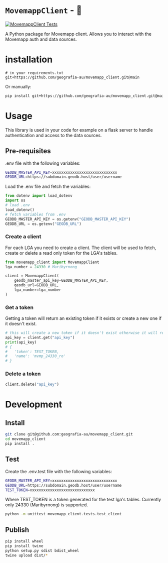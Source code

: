 # `MovemappClient` - 🐍

[![MovemappClient Tests](https://github.com/geografia-au/movemapp_client/actions/workflows/tests.yml/badge.svg?branch=main)](https://github.com/geografia-au/movemapp_client/actions/workflows/tests.yml)

A Python package for Movemapp client. Allows you to interact with the Movemapp auth and data sources.

# installation

```
# in your requirements.txt
git+https://github.com/geografia-au/movemapp_client.git@main
```

Or manually:

```sh
pip install git+https://github.com/geografia-au/movemapp_client.git@main
```


# Usage

This library is used in your code for example on a flask server to handle authentication and access to the data sources.

## Pre-requisites

.env file with the following variables:

```sh
GEODB_MASTER_API_KEY=xxxxxxxxxxxxxxxxxxxxxxxxxxxxx
GEODB_URL=https://subdomain.geodb.host/user/username
```

Load the .env file and fetch the variables:

```py
from dotenv import load_dotenv
import os
# load .env
load_dotenv()
# fetch variables from .env
GEODB_MASTER_API_KEY = os.getenv("GEODB_MASTER_API_KEY")
GEODB_URL = os.getenv("GEODB_URL")
```

### Create a client

For each LGA you need to create a client. The client will be used to fetch, create or delete a read only token for the LGA's tables.

```py
from movemapp_client import MovemappClient
lga_number = 24330 # Maribyrnong

client = MovemappClient(
    geodb_master_api_key=GEODB_MASTER_API_KEY,
    geodb_url=GEODB_URL,
    lga_number=lga_number
)
```

### Get a token

Getting a token will return an existing token if it exists or create a new one if it doesn't exist.

```py
# this will create a new token if it doesn't exist otherwise it will return the existing token based on the following name convention: mvmp_{lga_number}_ro
api_key = client.get("api_key")
print(api_key)
# {
#   'token': TEST_TOKEN,
#   'name': 'mvmp_24330_ro'
# }

```

### Delete a token

```py
client.delete("api_key")
```

# Development

## Install

```sh
git clone git@github.com:geografia-au/movemapp_client.git
cd movemapp_client
pip install .
```

## Test

Create the .env.test file with the following variables:

```sh
GEODB_MASTER_API_KEY=xxxxxxxxxxxxxxxxxxxxxxxxxxxxx
GEODB_URL=https://subdomain.geodb.host/user/username
TEST_TOKEN=xxxxxxxxxxxxxxxxxxxxxxxxxxxxx
```

Where TEST_TOKEN is a token generated for the test lga's tables. Currently only 24330 (Maribyrnong) is supported.

```sh
python -m unittest movemapp_client.tests.test_client
```

## Publish

```sh
pip install wheel
pip install twine
python setup.py sdist bdist_wheel
twine upload dist/*
```
